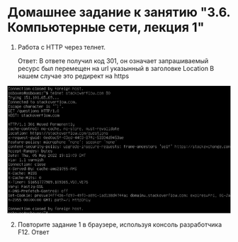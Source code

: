 # Домашнее задание к занятию "3.6. Компьютерные сети, лекция 1"

1. Работа c HTTP через телнет.

    Ответ: В ответе получил код 301, он означает запрашиваемый ресурс был перемещен на url указынный в заголовке Location
    В нашем случае это редирект на https

![alt](https://github.com/asexsela/sysadmin/blob/master/one.png?raw=true)

2. Повторите задание 1 в браузере, используя консоль разработчика F12.
Ответ 